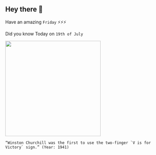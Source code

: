 ## Hey there 👋
Have an amazing `Friday` ⚡⚡⚡

Did you know Today on `19th of July`
 
 [<img src="https://pbs.twimg.com/media/DidZYLAVMAEYBos.jpg" width="300" />](https://www.mirror.co.uk/news/uk-news/winston-churchills-v-victory-sign-18337048) 
 ```
“Winston Churchill was the first to use the two-finger `V is for Victory` sign.” (Year: 1941)
```
